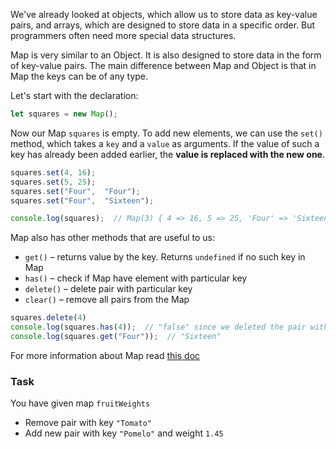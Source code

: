 We've already looked at objects, which allow us to store data as key-value pairs, and arrays, which are designed to store data in a specific order. But programmers often need more special data structures.

Map is very similar to an Object. It is also designed to store data in the form of key-value pairs. The main difference between Map and Object is that in Map the keys can be of any type.

Let's start with the declaration:
```javascript
let squares = new Map();
```

Now our Map `squares` is empty. To add new elements, we can use the `set()` method, which takes a `key` and a `value` as arguments. 
If the value of such a key has already been added earlier, the **value is replaced with the new one**.

```javascript
squares.set(4, 16);
squares.set(5, 25);
squares.set("Four",  "Four");
squares.set("Four",  "Sixteen");

console.log(squares);  // Map(3) { 4 => 16, 5 => 25, 'Four' => 'Sixteen' }
```

Map also has other methods that are useful to us:
- `get()` – returns value by the key. Returns `undefined` if no such key in Map
- `has()` – check if Map have element with particular key
- `delete()` – delete pair with particular key
- `clear()` – remove all pairs from the Map

```javascript
squares.delete(4)
console.log(squares.has(4));  // "false" since we deleted the pair with that key
console.log(squares.get("Four"));  // "Sixteen"
```

For more information about Map read [this doc](https://developer.mozilla.org/en-US/docs/Web/JavaScript/Reference/Global_Objects/Map)

### Task
You have given map `fruitWeights`
- Remove pair with key `"Tomato"`
- Add new pair with key `"Pomelo"` and weight `1.45`
